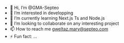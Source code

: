 - 👋 Hi, I’m @GMA-Septeo
- 👀 I’m interested in developping 
- 🌱 I’m currently learning Next.js Ts and Node.js
- 💞️ I’m looking to collaborate on any interesting project
- 📫 How to reach me gweltaz.mary@septeo.com
- ⚡ Fun fact: ...

<!---
GMA-Septeo/GMA-Septeo is a ✨ special ✨ repository because its `README.md` (this file) appears on your GitHub profile.
You can click the Preview link to take a look at your changes.
--->
